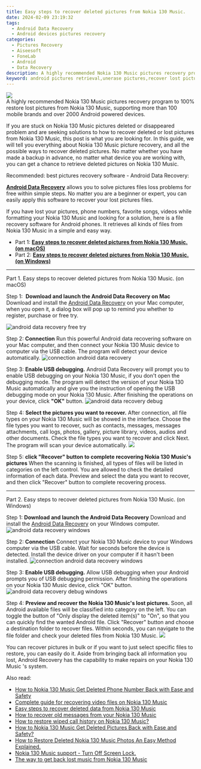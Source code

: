 ```yaml
---
title: Easy steps to recover deleted pictures from Nokia 130 Music.
date: 2024-02-09 23:19:32
tags: 
  - Android Data Recovery
  - Android devices pictures recovery
categories: 
  - Pictures Recovery
  - Aiseesoft
  - FoneLab
  - Android
  - Data Recovery
description: A highly recommended Nokia 130 Music pictures recovery program to 100% restore lost pictures from Nokia 130 Music, supporting more than 100 mobile brands and over 2000 Android powered devices.
keyword: android pictures retrieval,unerase pictures,recover lost pictures from Nokia 130 Music,undelete pictures from Nokia 130 Music,regain missing pictures,save erased pictures from Nokia 130 Music,Nokia 130 Music deleted pictures,how to retrieve deleted pictures from my Nokia 130 Music,lost all pictures in Nokia 130 Music again,Nokia 130 Music pictures recovery software,extract pictures from water damaged phone Nokia 130 Music,pictures disappear Nokia 130 Music
---
```


<img src="https://img0mobiles.techidaily.com/images/best-assets/devices/nokia/nokia-130-music/1.jpg" class="atpl-imgstyle"  />

<div class="atpl-content atpl-for-fonelab-android recover-pictures">

<div class="atpl-post-description-part-1">
A highly recommended Nokia 130 Music pictures recovery program to 100% restore lost pictures from Nokia 130 Music, supporting more than 100 mobile brands and over 2000 Android powered devices.
</div>

<div class="atpl-post-description-part-2">
<div class="tpl-content-sub-paragraph-content">
  <p>
    If you are stuck on Nokia 130 Music pictures deleted or disappeared problem and are seeking solutions to how to recover deleted or lost pictures from Nokia 130 Music, this post is what you are looking for. In this guide, we will tell you everything about Nokia 130 Music picture recovery, and all the possible ways to recover deleted pictures. No matter whether you have made a backup in advance, no matter what device you are working with, you can get a chance to retrieve deleted pictures on Nokia 130 Music.
  </p>
</div>
</div>

<div class="atpl-post-description-part-3">
<div class="tpl-content-sub-paragraph-title">
  Recommended: best pictures recovery software - Android Data Recovery:
</div>
<div class="tpl-content-sub-paragraph-content">
  <p>
    <a href="https://tools.techidaily.com/aiseesoft-android-data-recovery/" target="_blank" rel="noopener"><strong>Android Data Recovery</strong></a> allows you to solve pictures files loss problems for free within simple steps. No matter you are a beginner or expert, you can easily apply this software to recover your lost pictures files.
  </p>
</div>
<div class="tpl-content-sub-paragraph-content">
    <p>
      If you have lost your pictures, phone numbers, favorite songs, videos while formatting your Nokia 130 Music and looking for a solution, here is a file recovery software for Android phones. It retrieves all kinds of files from Nokia 130 Music in a simple and easy way.
    </p>
</div>
</div>

<ul>
  <li>Part 1: <strong><a href="#p1"> Easy steps to recover deleted pictures from Nokia 130 Music.  (on macOS)</a></strong></li>
  <li>Part 2: <strong><a href="#p2"> Easy steps to recover deleted pictures from Nokia 130 Music.  (on Windows)</a></strong></li>
</ul>



<!-- Part 1 -->
<a id="p1" name="p1" ></a><hr>

<div>
  <span class="atpl-step-part-style">Part 1. Easy steps to recover deleted pictures from Nokia 130 Music. (on macOS)</span>
</div>  

<span class="atpl-stepstyle-a"><span>Step 1: </span></span> <strong>Download and launch the Android Data Recovery on Mac</strong>
Download and install the <a href="https://tools.techidaily.com/aiseesoft-android-data-recovery/" target="_blank" rel="noopener">Android Data Recovery</a> on your Mac computer, when you open it, a dialog box will pop up to remind you whether to register, purchase or free try.

<img src="https://tools.techidaily.com/images/apps/aiseesoft/android-data-recovery/mac-free-try.png" class="atpl-imgstyle" alt="android data recovery free try" />

<span class="atpl-stepstyle-a"><span>Step 2: </span></span> <strong>Connection</strong>
Run this powerful Android data recovering software on your Mac computer, and then connect your Nokia 130 Music device to computer via the USB cable. The program will detect your device automatically.
<img src="https://tools.techidaily.com/images/apps/aiseesoft/android-data-recovery/mac-connection-interface.jpg" class="atpl-imgstyle" alt="connection android data recovery" />

<span class="atpl-stepstyle-a"><span>Step 3: </span></span> <strong>Enable USB debugging.</strong>
Android Data Recovery will prompt you to enable USB debugging on your Nokia 130 Music, if you don't open the debugging mode. The program will detect the version of your Nokia 130 Music automatically and give you the instruction of opening the USB debugging mode on your Nokia 130 Music. After finishing the operations on your device, click <strong>"OK"</strong> button.
<img src="https://tools.techidaily.com/images/apps/aiseesoft/android-data-recovery/mac-android-usb-debug.jpg"  class="atpl-imgstyle" alt="android data recovery debug" />

<span class="atpl-stepstyle-a"><span>Step 4: </span></span> <strong>Select the pictures you want to recover.</strong>
After connection, all file types on your Nokia 130 Music will be showed in the interface. Choose the file types you want to recover, such as contacts, messages, messages attachments, call logs, photos, gallery, picture library, videos, audios and other documents. Check the file types you want to recover and click Next. The program will scan your device automatically.
<img src="https://tools.techidaily.com/images/apps/aiseesoft/android-data-recovery/mac-choose-type-photos.jpg" class="atpl-imgstyle"  />

<span class="atpl-stepstyle-a"><span>Step 5: </span></span> <strong>click "Recover" button to  complete recovering Nokia 130 Music's pictures</strong>
When the scanning is finished, all types of files will be listed in categories on the left control. You are allowed to check the detailed information of each data. Preview and select the data you want to recover, and then click "Recover" button to complete recovering process.


<a id="p2" name="p2"></a><hr>

<!-- Part 2 -->
<div>
  <span class="atpl-step-part-style">Part 2. Easy steps to recover deleted pictures from Nokia 130 Music. (on Windows)</span>
</div>

<span class="atpl-stepstyle-a"><span>Step 1: </span></span> <strong>Download and launch the Android Data Recovery</strong>
Download and install the <a href="https://tools.techidaily.com/aiseesoft-android-data-recovery/" target="_blank" rel="noopener">Android Data Recovery</a> on your Windows computer.
<img src="https://tools.techidaily.com/images/apps/aiseesoft/android-data-recovery/win-start-interface.png"  class="atpl-imgstyle" alt="android data recovery windows" />

<span class="atpl-stepstyle-a"><span>Step 2: </span></span> <strong>Connection</strong>
Connect your Nokia 130 Music device to your Windows computer via the USB cable. Wait for seconds before the device is detected. Install the device driver on your computer if it hasn't been installed.
<img src="https://tools.techidaily.com/images/apps/aiseesoft/android-data-recovery/win-connection-interface.png" class="atpl-imgstyle" alt="connection android data recovery windows" />

<span class="atpl-stepstyle-a"><span>Step 3: </span></span> <strong>Enable USB debugging.</strong>
Allow USB debugging when your Android prompts you of USB debugging permission. After finishing the operations on your Nokia 130 Music device, click "OK" button.
<img src="https://tools.techidaily.com/images/apps/aiseesoft/android-data-recovery/win-android-usb-debug.png" class="atpl-imgstyle" alt="android data recovery debug windows" />

<span class="atpl-stepstyle-a"><span>Step 4: </span></span> <strong>Preview and recover the Nokia 130 Music's lost pictures.</strong>
Soon, all Android available files will be classified into category on the left. You can toggle the button of "Only display the deleted item(s)" to "On", so that you can quickly find the wanted Android file. Click "Recover" button and choose a destination folder to recover files. Within seconds, you can navigate to the file folder and check your deleted files from Nokia 130 Music.
<img src="https://tools.techidaily.com/images/apps/aiseesoft/android-data-recovery/win-recover-photos.png" class="atpl-imgstyle"  />

<div class="atpl-post-description-part-4">
<div class="tpl-content-sub-paragraph-normal">
    <p>
        You can recover pictures in bulk or if you want to just select specific files to restore, you can easily do it. Aside from bringing back all information you lost, Android Recovery has the capability to make repairs on your Nokia 130 Music 's system.
    </p>
</div>
</div>

<ins class="adsbygoogle"
     style="display:block"
     data-ad-client="ca-pub-7571918770474297"
     data-ad-slot="8358498916"
     data-ad-format="auto"
     data-full-width-responsive="true"></ins>

<span class="atpl-alsoreadstyle">Also read:</span>
<div><ul>
<li><a href="/how-to-nokia-130-music-get-deleted-phone-number-back-with-ease-and-safety-by-fonelab-android-recover-contacts/" target="_blank" rel="noopener"><u>How to Nokia 130 Music Get Deleted Phone Number Back with Ease and Safety</u></a></li>
<li><a href="/complete-guide-for-recovering-video-files-on-nokia-130-music-by-fonelab-android-recover-video/" target="_blank" rel="noopener"><u>Complete guide for recovering video files on Nokia 130 Music</u></a></li>
<li><a href="/easy-steps-to-recover-deleted-data-from-nokia-130-music-by-fonelab-android-recover-data/" target="_blank" rel="noopener"><u>Easy steps to recover deleted data from Nokia 130 Music</u></a></li>
<li><a href="/how-to-recover-old-messages-from-your-nokia-130-music-by-fonelab-android-recover-messages/" target="_blank" rel="noopener"><u>How to recover old messages from your Nokia 130 Music</u></a></li>
<li><a href="/how-to-restore-wiped-call-history-on-nokia-130-music-by-fonelab-android-recover-call-logs/" target="_blank" rel="noopener"><u>How to restore wiped call history on Nokia 130 Music?</u></a></li>
<li><a href="/how-to-nokia-130-music-get-deleted-pictures-back-with-ease-and-safety-by-fonelab-android-recover-pictures/" target="_blank" rel="noopener"><u>How to Nokia 130 Music Get Deleted Pictures Back with Ease and Safety?</u></a></li>
<li><a href="/how-to-restore-deleted-nokia-130-music-photos-an-easy-method-explained-by-fonelab-android-recover-photos/" target="_blank" rel="noopener"><u>How to Restore Deleted Nokia 130 Music Photos  An Easy Method Explained.</u></a></li>
<li><a href="/nokia-130-music-support-turn-off-screen-lock-by-drfone-android-unlock-android-unlock/" target="_blank" rel="noopener"><u>Nokia 130 Music support - Turn Off Screen Lock.</u></a></li>
<li><a href="/the-way-to-get-back-lost-music-from-nokia-130-music-by-fonelab-android-recover-music/" target="_blank" rel="noopener"><u>The way to get back lost music from Nokia 130 Music</u></a></li>
</ul></div>

</div>
